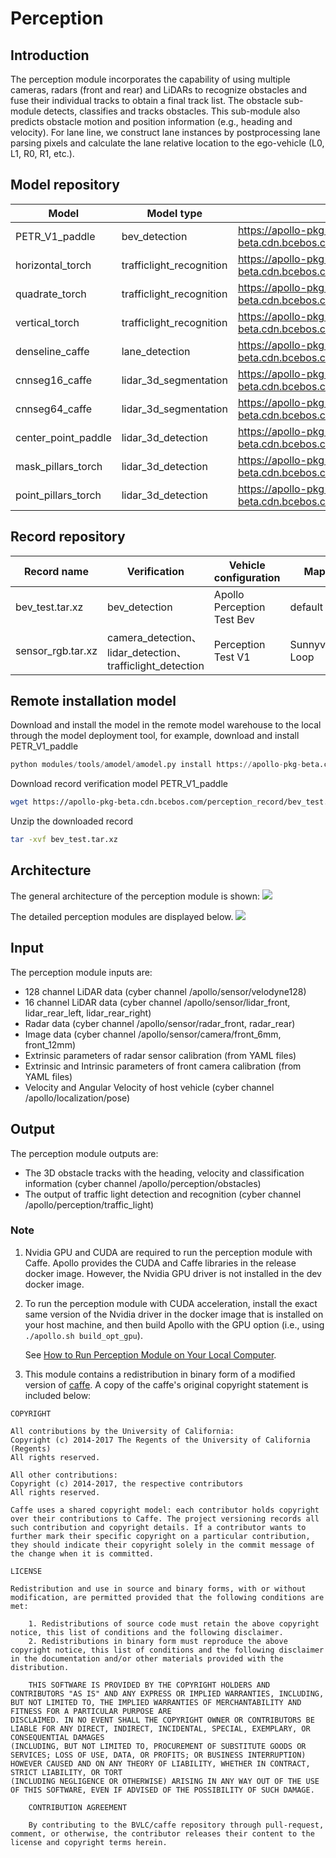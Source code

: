 # Perception

## Introduction

The perception module incorporates the capability of using multiple cameras, radars (front and rear) and LiDARs to recognize obstacles and fuse their individual tracks to obtain a final track list.
The obstacle sub-module detects, classifies and tracks obstacles.
This sub-module also predicts obstacle motion and position information (e.g., heading and velocity).
For lane line, we construct lane instances by postprocessing lane parsing pixels and calculate the lane relative location to the ego-vehicle (L0, L1, R0, R1, etc.).

## Model repository

| Model               | Model type               | Model download address                                       |
| ------------------- | ------------------------ | ------------------------------------------------------------ |
| PETR_V1_paddle      | bev_detection            | https://apollo-pkg-beta.cdn.bcebos.com/perception_model/petrv1.zip |
| horizontal_torch    | trafficlight_recognition | https://apollo-pkg-beta.cdn.bcebos.com/perception_model/horizontal_torch.zip |
| quadrate_torch      | trafficlight_recognition | https://apollo-pkg-beta.cdn.bcebos.com/perception_model/quadrate_torch.zip |
| vertical_torch      | trafficlight_recognition | https://apollo-pkg-beta.cdn.bcebos.com/perception_model/vertical_torch.zip |
| denseline_caffe     | lane_detection           | https://apollo-pkg-beta.cdn.bcebos.com/perception_model/denseline_caffe.zip |
| cnnseg16_caffe      | lidar_3d_segmentation    | https://apollo-pkg-beta.cdn.bcebos.com/perception_model/cnnseg16_caffe.zip |
| cnnseg64_caffe      | lidar_3d_segmentation    | https://apollo-pkg-beta.cdn.bcebos.com/perception_model/cnnseg64_caffe.zip |
| center_point_paddle | lidar_3d_detection       | https://apollo-pkg-beta.cdn.bcebos.com/perception_model/center_point_paddle.zip |
| mask_pillars_torch  | lidar_3d_detection       | https://apollo-pkg-beta.cdn.bcebos.com/perception_model/mask_pillars_torch.zip |
| point_pillars_torch | lidar_3d_detection       | https://apollo-pkg-beta.cdn.bcebos.com/perception_model/point_pillars_torch.zip |

## Record repository
| Record name       | Verification                                              | Vehicle configuration      | Map            | Size   | Download address                                             |
| ----------------- | --------------------------------------------------------- | -------------------------- | -------------- | ------ | ------------------------------------------------------------ |
| bev_test.tar.xz   | bev_detection                                             | Apollo Perception Test Bev | default        | 1.93GB | https://apollo-pkg-beta.cdn.bcebos.com/perception_record/bev_test.tar.xz |
| sensor_rgb.tar.xz | camera_detection、lidar_detection、trafficlight_detection | Perception Test V1         | Sunnyvale Loop | 4.4GB  | https://apollo-system.bj.bcebos.com/dataset/6.0_edu/sensor_rgb.tar.xz |
## Remote installation model

Download and install the model in the remote model warehouse to the local through the model deployment tool, for example, download and install PETR_V1_paddle

```python
python modules/tools/amodel/amodel.py install https://apollo-pkg-beta.cdn.bcebos.com/perception_model/petrv1.zip
```

Download record verification model PETR_V1_paddle

```bash
wget https://apollo-pkg-beta.cdn.bcebos.com/perception_record/bev_test.tar.xz
```

Unzip the downloaded record

```bash
tar -xvf bev_test.tar.xz
```

## Architecture

The general architecture of the perception module is shown:
![](https://github.com/ApolloAuto/apollo/blob/master/docs/specs/images/Apollo3.5_perception_sensor_based.png)

The detailed perception modules are displayed below.
![](https://github.com/ApolloAuto/apollo/blob/master/docs/specs/images/Apollo6.0_perception_detail.png)

## Input

The perception module inputs are:

- 128 channel LiDAR data (cyber channel /apollo/sensor/velodyne128)
- 16 channel LiDAR data (cyber channel /apollo/sensor/lidar_front, lidar_rear_left, lidar_rear_right)
- Radar data (cyber channel /apollo/sensor/radar_front, radar_rear)
- Image data (cyber channel /apollo/sensor/camera/front_6mm, front_12mm)
- Extrinsic parameters of radar sensor calibration (from YAML files)
- Extrinsic and Intrinsic parameters of front camera calibration (from YAML files)
- Velocity and Angular Velocity of host vehicle (cyber channel /apollo/localization/pose)

## Output

The perception module outputs are:

* The 3D obstacle tracks with the heading, velocity and classification information (cyber channel /apollo/perception/obstacles)
* The output of traffic light detection and recognition (cyber channel /apollo/perception/traffic_light)

### Note
1. Nvidia GPU and CUDA are required to run the perception module with Caffe. Apollo provides the CUDA and Caffe libraries in the release docker image. However, the Nvidia GPU driver is not installed in the dev docker image.

2. To run the perception module with CUDA acceleration, install the exact same version of the Nvidia driver in the docker image that is installed on your host machine, and then build Apollo with the GPU option (i.e., using `./apollo.sh build_opt_gpu`).

    See [How to Run Perception Module on Your Local Computer](https://github.com/ApolloAuto/apollo/blob/master/docs/howto/how_to_run_perception_module_on_your_local_computer.md).

3. This module contains a redistribution in binary form of a modified version of [caffe](https://github.com/BVLC/caffe).
A copy of the caffe's original copyright statement is included below:

```
COPYRIGHT

All contributions by the University of California:
Copyright (c) 2014-2017 The Regents of the University of California (Regents)
All rights reserved.

All other contributions:
Copyright (c) 2014-2017, the respective contributors
All rights reserved.

Caffe uses a shared copyright model: each contributor holds copyright over their contributions to Caffe. The project versioning records all such contribution and copyright details. If a contributor wants to further mark their specific copyright on a particular contribution, they should indicate their copyright solely in the commit message of the change when it is committed.

LICENSE

Redistribution and use in source and binary forms, with or without modification, are permitted provided that the following conditions are met:

    1. Redistributions of source code must retain the above copyright notice, this list of conditions and the following disclaimer.
    2. Redistributions in binary form must reproduce the above copyright notice, this list of conditions and the following disclaimer in the documentation and/or other materials provided with the distribution.

    THIS SOFTWARE IS PROVIDED BY THE COPYRIGHT HOLDERS AND CONTRIBUTORS "AS IS" AND ANY EXPRESS OR IMPLIED WARRANTIES, INCLUDING, BUT NOT LIMITED TO, THE IMPLIED WARRANTIES OF MERCHANTABILITY AND FITNESS FOR A PARTICULAR PURPOSE ARE
DISCLAIMED. IN NO EVENT SHALL THE COPYRIGHT OWNER OR CONTRIBUTORS BE LIABLE FOR ANY DIRECT, INDIRECT, INCIDENTAL, SPECIAL, EXEMPLARY, OR CONSEQUENTIAL DAMAGES
(INCLUDING, BUT NOT LIMITED TO, PROCUREMENT OF SUBSTITUTE GOODS OR SERVICES; LOSS OF USE, DATA, OR PROFITS; OR BUSINESS INTERRUPTION) HOWEVER CAUSED AND ON ANY THEORY OF LIABILITY, WHETHER IN CONTRACT, STRICT LIABILITY, OR TORT
(INCLUDING NEGLIGENCE OR OTHERWISE) ARISING IN ANY WAY OUT OF THE USE OF THIS SOFTWARE, EVEN IF ADVISED OF THE POSSIBILITY OF SUCH DAMAGE.

    CONTRIBUTION AGREEMENT

    By contributing to the BVLC/caffe repository through pull-request, comment, or otherwise, the contributor releases their content to the license and copyright terms herein.
```